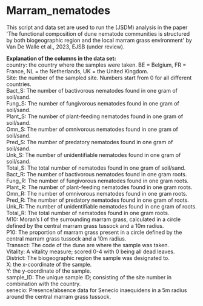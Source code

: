 # Marram_nematodes
This script and data set are used to run the (JSDM) analysis in the paper 'The functional composition of dune nematode communities is structured by both biogeographic region and the local marram grass environment' by Van De Walle et al., 2023, EJSB (under review).

**Explanation of the columns in the data set:**  
country: the country where the samples were taken. BE = Belgium, FR = France, NL = the Netherlands, UK = the United Kingdom.  
Site: the number of the sampled site. Numbers start from 0 for all different countries.  
Bact_S: The number of bactivorous nematodes found in one gram of soil/sand.  
Fung_S: The number of fungivorous nematodes found in one gram of soil/sand.  
Plant_S: The number of plant-feeding nematodes found in one gram of soil/sand.  
Omn_S:	 The number of omnivorous nematodes found in one gram of soil/sand.  
Pred_S:	The number of predatory nematodes found in one gram of soil/sand.  
Unk_S: The number of unidentifiable nematodes found in one gram of soil/sand.  
Total_S: The total number of nematodes found in one gram of soil/sand.  
Bact_R: The number of bactivorous nematodes found in one gram roots.  
Fung_R: The number of fungivorous nematodes found in one gram roots.  
Plant_R: The number of plant-feeding nematodes found in one gram roots.  
Omn_R: The number of omnivorous nematodes found in one gram roots.  
Pred_R: The number of predatory nematodes found in one gram of roots.  
Unk_R: The number of unidentifiable nematodes found in one gram of roots.  
Total_R: The total number of nematodes found in one gram roots.  
M10: Moran’s I of the surrounding marram grass, calculated in a circle defined by the central marram grass tussock and a 10m radius.  
P10: The proportion of marram grass present in a circle defined by the central marram grass tussock and a 10m radius.  
Transect: The code of the dune are where the sample was taken.  
Vitality: A vitality measure; scored 0-4 with 0 being all dead leaves.  
District: The biogeographic region the sample was designated to.  
X: the x-coordinate of the sample.  
Y: the y-coordinate of the sample.  
sample_ID: The unique sample ID; consisting of the site number in combination with the country.  
senecio: Presence/absence data for Senecio inaequidens in a 5m radius around the central marram grass tussock.
